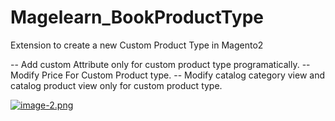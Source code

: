 # Magelearn_BookProductType
Extension to create a new Custom Product Type in Magento2

-- Add custom Attribute only for custom product type programatically.
-- Modify Price For Custom Product type.
-- Modify catalog category view and catalog product view only for custom product type.

[![image-2.png](https://i.postimg.cc/cJBCfwhJ/image-2.png)](https://postimg.cc/JytRLy9w)
